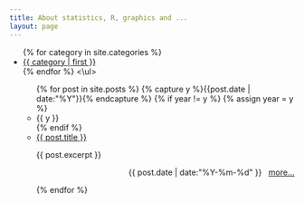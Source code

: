```yaml
---
title: About statistics, R, graphics and ...
layout: page
---
```

<ul class="tags">
{% for category in site.categories %}
    <li style="font-size: {{ category | last | size | times: 100 | divided_by: site.categories.size | plus: 70 }}%">
        <a class="tag" href="/categories/#{{ category | first | slugize }}/">
            {{ category | first }}
        </a>
    </li>
{% endfor %}
<\ul>

<ul class="listing">
{% for post in site.posts %}
  {% capture y %}{{post.date | date:"%Y"}}{% endcapture %}
  {% if year != y %}
    {% assign year = y %}
    <li class="listing-seperator">{{ y }}</li>
  {% endif %}
  <li class="listing-item">
    <a href="{{ site.url }}{{ post.url }}" title="{{ post.title }}">{{ post.title }}</a>
    <p>{{ post.excerpt }} &nbsp; 
<div align="right"> 
<time datetime="{{ post.date | date:"%Y-%m-%d" }}">{{ post.date | date:"%Y-%m-%d" }}</time> &nbsp;
<a href="{{ site.url }}{{ post.url }}" title="{{ post.title }}">more...</a></div>
</p>
  </li>
{% endfor %}
</ul>


